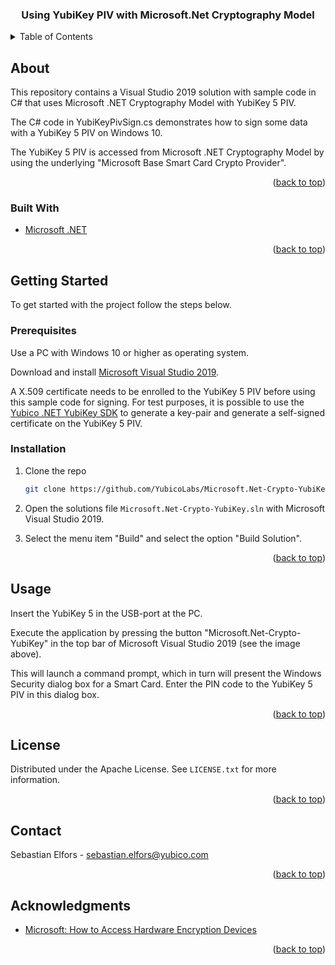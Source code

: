 <div id="top"></div>

<h3 align="center">Using YubiKey PIV with Microsoft.Net Cryptography Model</h3>

<!-- TABLE OF CONTENTS -->
<details>
  <summary>Table of Contents</summary>
  <ol>
    <li>
      <a href="#about-the-project">About</a>
      <ul>
        <li><a href="#built-with">Built With</a></li>
      </ul>
    </li>
    <li>
      <a href="#getting-started">Getting Started</a>
      <ul>
        <li><a href="#prerequisites">Prerequisites</a></li>
        <li><a href="#installation">Installation</a></li>
      </ul>
    </li>
    <li><a href="#usage">Usage</a></li>
    <li><a href="#license">License</a></li>
    <li><a href="#contact">Contact</a></li>
    <li><a href="#acknowledgments">Acknowledgments</a></li>
  </ol>
</details>

<!-- ABOUT -->
## About

This repository contains a Visual Studio 2019 solution with sample code in C# that uses Microsoft .NET Cryptography Model with YubiKey 5 PIV.

The C# code in YubiKeyPivSign.cs demonstrates how to sign some data with a YubiKey 5 PIV on Windows 10.

The YubiKey 5 PIV is accessed from Microsoft .NET Cryptography Model by using the underlying "Microsoft Base Smart Card Crypto Provider".

<p align="right">(<a href="#top">back to top</a>)</p>



### Built With

* [Microsoft .NET](https://docs.microsoft.com/en-us/dotnet/)

<p align="right">(<a href="#top">back to top</a>)</p>



<!-- GETTING STARTED -->
## Getting Started

To get started with the project follow the steps below.

### Prerequisites

Use a PC with Windows 10 or higher as operating system.

Download and install [Microsoft Visual Studio 2019](https://visualstudio.microsoft.com/downloads/).

A X.509 certificate needs to be enrolled to the YubiKey 5 PIV before using this sample code for signing. 
For test purposes, it is possible to use the [Yubico .NET YubiKey SDK](https://github.com/Yubico/Yubico.NET.SDK/tree/develop/Yubico.YubiKey/examples/PivSampleCode/) to generate a key-pair and generate a self-signed certificate on the YubiKey 5 PIV.

### Installation

1. Clone the repo
   ```sh
   git clone https://github.com/YubicoLabs/Microsoft.Net-Crypto-YubiKey.git
   ```
2. Open the solutions file `Microsoft.Net-Crypto-YubiKey.sln` with Microsoft Visual Studio 2019.

3. Select the menu item "Build" and select the option "Build Solution".

[build]: images/build.png

<p align="right">(<a href="#top">back to top</a>)</p>



<!-- USAGE EXAMPLES -->
## Usage

Insert the YubiKey 5 in the USB-port at the PC.

Execute the application by pressing the button "Microsoft.Net-Crypto-YubiKey" in the top bar of Microsoft Visual Studio 2019 (see the image above).

This will launch a command prompt, which in turn will present the Windows Security dialog box for a Smart Card. Enter the PIN code to the YubiKey 5 PIV in this dialog box.

[run]: images/run.png

<p align="right">(<a href="#top">back to top</a>)</p>



<!-- LICENSE -->
## License

Distributed under the Apache License. See `LICENSE.txt` for more information.

<p align="right">(<a href="#top">back to top</a>)</p>



<!-- CONTACT -->
## Contact

Sebastian Elfors - sebastian.elfors@yubico.com

<p align="right">(<a href="#top">back to top</a>)</p>



<!-- ACKNOWLEDGMENTS -->
## Acknowledgments

* [Microsoft: How to Access Hardware Encryption Devices](https://docs.microsoft.com/en-us/dotnet/standard/security/how-to-access-hardware-encryption-devices)

<p align="right">(<a href="#top">back to top</a>)</p>

